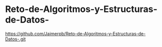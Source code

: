 # Reto-de-Algoritmos-y-Estructuras-de-Datos-
https://github.com/Jaimerpb/Reto-de-Algoritmos-y-Estructuras-de-Datos-.git
